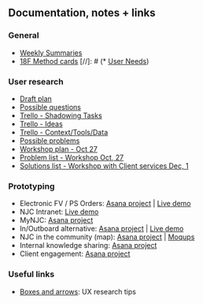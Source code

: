 ## Documentation, notes + links

### General
* [Weekly Summaries](/weeks)
* [18F Method cards](/docs/18f-method-cards)
[//]: # (* [User Needs](/docs/user-needs))

### User research
* [Draft plan](https://docs.google.com/a/codeforaustralia.org/document/d/1P_RL06H0FK-DSSnlRjlFwCoUDheLsRlkTo4IQcy_Yuw/edit?usp=drive_web)
* [Possible questions](https://docs.google.com/a/codeforaustralia.org/document/d/1ZNwN5d7I5YODZn-roO8UyTWh7uK_YU4aAlQ17S3033Y/edit?usp=drive_web)
* [Trello - Shadowing Tasks](https://trello.com/b/JQkz4SSo/tasks)
* [Trello - Ideas](https://trello.com/b/rqGrXZI8/ideas)
* [Trello - Context/Tools/Data](https://trello.com/b/iJQVp70E/context-data-locale-software-skills)
* [Possible problems](https://docs.google.com/document/d/1K-nJ_UJ8YjQeK-etNyQqE7aUMF3-wO6b2XAS-PLz4MY/edit)
* [Workshop plan - Oct 27](https://docs.google.com/document/d/1GVY_11MLdnIImb4xaVj1pCfcSnyGIhNPRicqkRgJAnM/edit)
* [Problem list - Workshop Oct, 27](https://docs.google.com/a/codeforaustralia.org/document/d/1ei3nhEUEDj4k-WtX5gTj3YNGtrXzSNulDdSV5334toY/edit?usp=drive_web)
* [Solutions list - Workshop with Client services Dec, 1](https://docs.google.com/document/d/1m9j1RvoM6uUL240SAy8ZJxCVToBS1tU5zeEmYHhzRmk/edit)

### Prototyping
* Electronic FV / PS Orders: [Asana project](https://app.asana.com/0/65460989144749/list) | [Live demo](http://njc-efv.herokuapp.com)
* NJC Intranet: [Live demo](http://njc-intranet.herokuapp.com)
* MyNJC: [Asana project](https://app.asana.com/0/65460989144750/list)
* In/Outboard alternative: [Asana project](https://app.asana.com/0/65460989144748/list) | [Live demo](http://njc-efv.herokuapp.com)
* NJC in the community (map): [Asana project](https://app.asana.com/0/65458243259878/list) | [Moqups](https://app.moqups.com/ekigbo/5ZBPPdq0mn/view/page/a1c9a6a86)
* Internal knowledge sharing: [Asana project](https://app.asana.com/0/65458243259875/list)
* Client engagement: [Asana project](https://app.asana.com/0/65458243259877/list)

### Useful links
* [Boxes and arrows](http://boxesandarrows.com/): UX research tips
